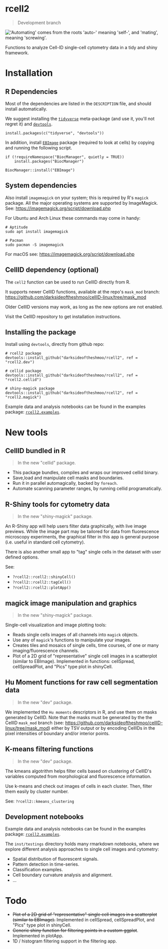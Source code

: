 # rcell2

> Development branch

!['Automating' comes from the roots 'auto-' meaning 'self-', and 'mating', meaning 'screwing'.](https://imgs.xkcd.com/comics/automation.png)

Functions to analyze Cell-ID single-cell cytometry data in a tidy and shiny framework.

# Installation

## R Dependencies

Most of the dependencies are listed in the `DESCRIPTION` file, and should install automatically.

We suggest installing the [```tidyverse```][1] meta-package (and use it, you'll not regret it) and [```devtools```][2].

```
install.packages(c("tidyverse", "devtools"))
```

In addition, install [```EBImage```][3] package (required to look at cells) by copying and running the following script.

```
if (!requireNamespace("BiocManager", quietly = TRUE))
    install.packages("BiocManager")

BiocManager::install("EBImage")
```

## System dependencies

Also install `imagemagick` on your system; this is required by R's `magick` package. All the major operating systems are supported by ImageMagick. See: https://imagemagick.org/script/download.php

For Ubuntu and Arch Linux these commands may come in handy:

```
# Aptitude
sudo apt install imagemagick

# Pacman
sudo pacman -S imagemagick
```

For macOS see: https://imagemagick.org/script/download.php

## CellID dependency (optional)

The `cell2` function can be used to run CellID directly from R.

It supports newer CellID functions, available at the repo's `mask_mod` branch: https://github.com/darksideoftheshmoo/cellID-linux/tree/mask_mod

Older CellID versions may work, as long as the new options are not enabled.

Visit the CellID repository to get installation instructions.

## Installing the package

Install using `devtools`, directly from github repo:

```
# rcell2 package
devtools::install_github("darksideoftheshmoo/rcell2", ref = "rcell2.dev")

# cellid package
devtools::install_github("darksideoftheshmoo/rcell2", ref = "rcell2.cellid")

# shiny-magick package
devtools::install_github("darksideoftheshmoo/rcell2", ref = "rcell2.magick")
```

Example data and analysis notebooks can be found in the examples package: [`rcell2.examples`](https://github.com/darksideoftheshmoo/rcell2.examples/tree/main).

# New tools

## CellID bundled in R

> In the new "cellid" package.

* This package bundles, compiles and wraps our improved cellid binary.
* Save,load and manipulate cell masks and boundaries.
* Run it in parallel automagically, backed by `foreach`.
* Automate scanning parameter ranges, by running cellid programatically.

## R-Shiny tools for cytometry data

> In the new "shiny-magick" package.

An R-Shiny app will help users filter data graphically, with live image previews.
While the image part may be tailored for data from fluorescence microscopy experiments, the graphical filter in this app is general purpose (i.e. useful in standard cell cytometry).

There is also another small app to "tag" single cells in the dataset with user defined options.

See:

  * `?rcell2::rcell2::shinyCell()`
  * `?rcell2::rcell2::tagCell()`
  * `?rcell2::rcell2::plotApp()`

## magick image manipulation and graphics

> In the new "shiny-magick" package.

Single-cell visualization and image plotting tools:

* Reads single cells images of all channels into `magick` objects.
* Use any of `magick`'s functions to manipulate your images.
* Creates tiles and mosaics of single cells, time courses, of one or many imaging/fluorescence channels.
* Plot of a 2D grid of "representative" single cell images in a scatterplot (similar to EBImage). Implemented in functions: cellSpread, cellSpreadPlot, and "Pics" type plot in shinyCell.

## Hu Moment functions for raw cell segmentation data

> In the new "dev" package.

We implemented the `Hu moments` descriptors in R, and use them on masks generated by CellID. Note that the masks must be generated by the the CellID `mask_mod` branch (see: https://github.com/darksideoftheshmoo/cellID-linux/tree/mask_mod) either by TSV output or by encoding CellIDs in the pixel intensities of boundary and/or interior points.

## K-means filtering functions

> In the new "dev" package.

The kmeans algotrithm helps filter cells based on clustering of CellID's variables computed from morphological and fluorescence information.

Use k-means and check out images of cells in each cluster. Then, filter them easily by cluster number.

See: `?rcell2::kmeans_clustering`

## Development notebooks

Example data and analysis notebooks can be found in the examples package: [`rcell2.examples`](https://github.com/darksideoftheshmoo/rcell2.examples/tree/main).

The `inst/testings` directory holds many rmarkdown notebooks, where we explore different analysis approaches to single cell images and cytometry:

* Spatial distribution of fluorescent signals.
* Pattern detection in time-series.
* Classification examples.
* Cell boundary curvature analysis and alignment.
* ...


# Todo

* ~~Plot of a 2D grid of "representative" single cell images in a scatterplot (similar to EBImage).~~ Implemented in cellSpread, cellSpreadPlot, and "Pics" type plot in shinyCell.
* ~~Generic shiny function for filtering points in a custom ggplot~~. Implemented in plotApp.
* 1D / histogram filtering support in the filtering app.

[1]:https://www.tidyverse.org/
[2]:https://github.com/r-lib/devtools
[3]:https://bioconductor.org/packages/release/bioc/html/EBImage.html
